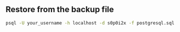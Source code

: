 ## Restore from the backup file

```sh
psql -U your_username -h localhost -d s0p0i2x -f postgresql.sql
```
